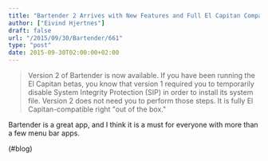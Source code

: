 ```yaml
---
title: "Bartender 2 Arrives with New Features and Full El Capitan Compatibility –  MacStories"
author: ["Eivind Hjertnes"]
draft: false
url: "/2015/09/30/Bartender/661"
type: "post"
date: 2015-09-30T02:00:00+02:00
---
```


> Version 2 of Bartender is now available. If you have been running the
> El Capitan betas, you know that version 1 required you to temporarily
> disable System Integrity Protection (SIP) in order to install its
> system file. Version 2 does not need you to perform those steps. It is
> fully El Capitan-compatible right "out of the box."

Bartender is a great app, and I think it is a must for everyone with
more than a few menu bar apps.

(#blog)

